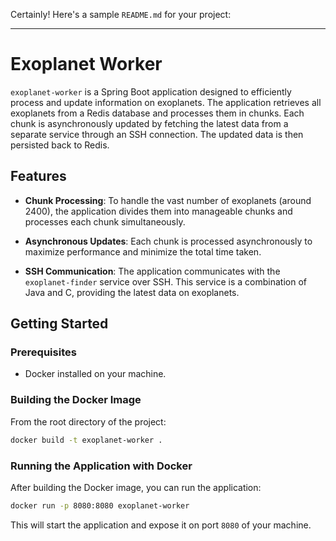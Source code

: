 Certainly! Here's a sample `README.md` for your project:

---

# Exoplanet Worker

`exoplanet-worker` is a Spring Boot application designed to efficiently process and update information on exoplanets. The application retrieves all exoplanets from a Redis database and processes them in chunks. Each chunk is asynchronously updated by fetching the latest data from a separate service through an SSH connection. The updated data is then persisted back to Redis.

## Features

- **Chunk Processing**: To handle the vast number of exoplanets (around 2400), the application divides them into manageable chunks and processes each chunk simultaneously.
  
- **Asynchronous Updates**: Each chunk is processed asynchronously to maximize performance and minimize the total time taken.
  
- **SSH Communication**: The application communicates with the `exoplanet-finder` service over SSH. This service is a combination of Java and C, providing the latest data on exoplanets.

## Getting Started

### Prerequisites

- Docker installed on your machine.
  
### Building the Docker Image

From the root directory of the project:

```bash
docker build -t exoplanet-worker .
```

### Running the Application with Docker

After building the Docker image, you can run the application:

```bash
docker run -p 8080:8080 exoplanet-worker
```

This will start the application and expose it on port `8080` of your machine.
